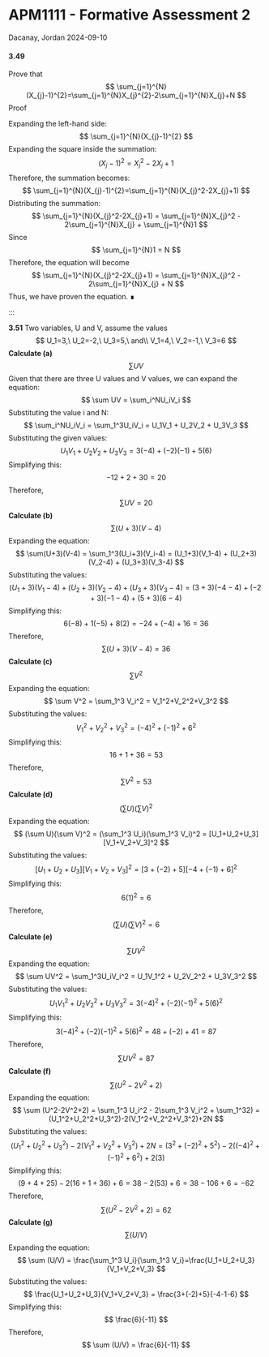 APM1111 - Formative Assessment 2
================
Dacanay, Jordan
2024-09-10

#### 3.49

Prove that $$
\sum_{j=1}^{N}(X_{j}-1)^{2}=\sum_{j=1}^{N}X_{j}^{2}-2\sum_{j=1}^{N}X_{j}+N
$$ Proof

Expanding the left-hand side: $$
\sum_{j=1}^{N}(X_{j}-1)^{2}
$$ Expanding the square inside the summation: $$
(X_{j}-1)^{2}=X_{j}^2-2X_{j}+1
$$ Therefore, the summation becomes: $$
\sum_{j=1}^{N}(X_{j}-1)^{2}=\sum_{j=1}^{N}(X_{j}^2-2X_{j}+1)
$$ Distributing the summation: $$
\sum_{j=1}^{N}(X_{j}^2-2X_{j}+1) = \sum_{j=1}^{N}X_{j}^2 - 2\sum_{j=1}^{N}X_{j} + \sum_{j=1}^{N}1
$$ Since $$
\sum_{j=1}^{N}1 = N
$$ Therefore, the equation will become $$
\sum_{j=1}^{N}(X_{j}^2-2X_{j}+1) = \sum_{j=1}^{N}X_{j}^2 - 2\sum_{j=1}^{N}X_{j} + N
$$ Thus, we have proven the equation. ∎

:::

**3.51** Two variables, U and V, assume the values $$
U_1=3,\ U_2=-2,\ U_3=5,\ and\\ V_1=4,\ V_2=-1,\ V_3=6 
$$ **Calculate (a)** $$
\sum UV
$$ Given that there are three U values and V values, we can expand the
equation: $$
\sum UV = \sum_i^NU_iV_i
$$ Substituting the value i and N: $$
\sum_i^NU_iV_i = \sum_1^3U_iV_i = U_1V_1 + U_2V_2 + U_3V_3
$$ Substituting the given values: $$
U_1V_1 + U_2V_2 + U_3V_3 = 3(-4)+(-2)(-1)+5(6)
$$ Simplifying this: $$
−12+2+30=20
$$ Therefore, $$
\sum UV = 20
$$ **Calculate (b)** $$
\sum(U+3)(V-4)
$$ Expanding the equation: $$
\sum(U+3)(V-4) = \sum_1^3(U_i+3)(V_i-4) = (U_1+3)(V_1-4) + (U_2+3)(V_2-4) + (U_3+3)(V_3-4)
$$ Substituting the values: $$
(U_1+3)(V_1-4) + (U_2+3)(V_2-4) + (U_3+3)(V_3-4) = (3+3)(-4-4)+(-2+3)(-1-4)+(5+3)(6-4)
$$ Simplifying this: $$
6(-8)+1(-5)+8(2)=-24+(-4)+16=36
$$ Therefore, $$
\sum(U+3)(V-4) = 36
$$ **Calculate (c)** $$
\sum V^2
$$ Expanding the equation: $$
\sum V^2 = \sum_1^3 V_i^2 = V_1^2+V_2^2+V_3^2
$$ Substituting the values: $$
V_1^2+V_2^2+V_3^2 = (-4)^2+(-1)^2+6^2
$$ Simplifying this: $$
16+1+36=53
$$ Therefore, $$
\sum V^2 = 53
$$ **Calculate (d)** $$
(\sum U)(\sum V)^2
$$ Expanding the equation: $$
(\sum U)(\sum V)^2 = (\sum_1^3 U_i)(\sum_1^3 V_i)^2 = [U_1+U_2+U_3][V_1+V_2+V_3]^2
$$ Substituting the values: $$
[U_1+U_2+U_3][V_1+V_2+V_3]^2 = [3+(-2)+5][-4+(-1)+6]^2
$$ Simplifying this: $$
6(1)^2 = 6
$$ Therefore, $$
(\sum U)(\sum V)^2 = 6
$$ **Calculate (e)** $$
\sum UV^2
$$ Expanding the equation: $$
\sum UV^2 = \sum_1^3U_iV_i^2 = U_1V_1^2 + U_2V_2^2 + U_3V_3^2
$$ Substituting the values: $$
U_1V_1^2 + U_2V_2^2 + U_3V_3^2 = 3(-4)^2 + (-2)(-1)^2+5(6)^2
$$ Simplifying this: $$
3(-4)^2 + (-2)(-1)^2+5(6)^2 = 48+(-2)+41 = 87
$$ Therefore, $$
\sum UV^2 = 87
$$ **Calculate (f)** $$
\sum (U^2-2V^2+2)
$$ Expanding the equation: $$
\sum (U^2-2V^2+2) = \sum_1^3 U_i^2 - 2\sum_1^3 V_i^2 + \sum_1^32) = (U_1^2+U_2^2+U_3^2)-2(V_1^2+V_2^2+V_3^2)+2N
$$ Substituting the values: $$
(U_1^2+U_2^2+U_3^2)-2(V_1^2+V_2^2+V_3^2)+2N = (3^2+(-2)^2+5^2) - 2((-4)^2+(-1)^2+6^2) + 2(3)
$$ Simplifying this: $$
(9+4+25)-2(16+1+36)+6 = 38-2(53)+6 = 38-106+6 = -62
$$ Therefore, $$
\sum (U^2-2V^2+2) = 62
$$ **Calculate (g)** $$
\sum (U/V)
$$ Expanding the equation: $$
\sum (U/V) = \frac{\sum_1^3 U_i}{\sum_1^3 V_i}=\frac{U_1+U_2+U_3}{V_1+V_2+V_3}
$$ Substituting the values: $$
\frac{U_1+U_2+U_3}{V_1+V_2+V_3} = \frac{3+(-2)+5}{-4-1-6}
$$ Simplifying this: $$
\frac{6}{-11}
$$ Therefore, $$
\sum (U/V) = \frac{6}{-11}
$$
